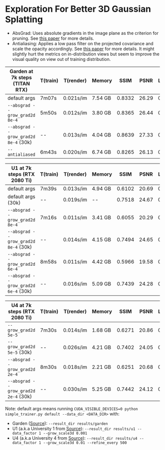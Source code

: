 # Exploration For Better 3D Gaussian Splatting

- AbsGrad: Uses absolute gradients in the image plane as the criterion for pruning. See [this paper](https://arxiv.org/pdf/2404.10484) for more details.
- Antialiasing: Applies a low pass filter on the projected covariance and scale the opacity accordingly. See [this paper](https://niujinshuchong.github.io/mip-splatting/) for more details. It might slightly hurt the metrics on in-distribution views but seem to improve the visual quality on view out of training distribution.

| Garden at 7k steps (TITAN RTX)       | T(train) | T(render) | Memory  | SSIM   | PSNR  | LPIPS | #GS.  |
| ------------------------------------ | -------- | --------- | ------- | ------ | ----- | ----- | ----- |
| default args                         | 7m07s    | 0.021s/im | 7.54 GB | 0.8332 | 26.29 | 0.123 | 4.46M |
| `--absgrad --grow_grad2d 8e-4`       | 5m50s    | 0.012s/im | 3.80 GB | 0.8365 | 26.44 | 0.121 | 2.17M |
| `--absgrad --grow_grad2d 8e-4` (30k) | --       | 0.013s/im | 4.04 GB | 0.8639 | 27.33 | 0.079 | 2.35M |
| `--antialiased`                      | 6m43s    | 0.020s/im | 6.74 GB | 0.8265 | 26.13 | 0.137 | 3.99M |

| U1 at 7k steps (RTX 2080 Ti)         | T(train) | T(render) | Memory  | SSIM   | PSNR  | LPIPS | #GS.  |
| ------------------------------------ | -------- | --------- | ------- | ------ | ----- | ----- | ----- |
| default args                         | 7m39s    | 0.013s/im | 4.94 GB | 0.6102 | 20.69 | 0.615 | 2.47M |
| default args (30k)                   | --       | 0.019s/im | --      | 0.7518 | 24.67 | 0.385 | 4.18M |
| `--absgrad --grow_grad2d 8e-4`       | 7m16s    | 0.011s/im | 3.41 GB | 0.6055 | 20.29 | 0.636 | 1.72M |
| `--absgrad --grow_grad2d 8e-4` (30k) | --       | 0.014s/im | 4.15 GB | 0.7494 | 24.65 | 0.390 | 2.37M |
| `--absgrad --grow_grad2d 6e-4`       | 8m58s    | 0.011s/im | 4.42 GB | 0.5966 | 19.58 | 0.654 | 2.21M |
| `--absgrad --grow_grad2d 6e-4` (30k) | --       | 0.016s/im | 5.09 GB | 0.7439 | 24.28 | 0.400 | 2.92M |

| U4 at 7k steps (RTX 2080 Ti)                 | T(train) | T(render) | Memory  | SSIM   | PSNR  | LPIPS | #GS.  |
| -------------------------------------------- | -------- | --------- | ------- | ------ | ----- | ----- | ----- |
| `--grow_grad2d 5e-5`                         | 7m30s    | 0.014s/im | 1.68 GB | 0.6271 | 20.86 | 0.583 | 0.61M |
| `--grow_grad2d 5e-5` (30k)                   | --       | 0.026s/im | 4.21 GB | 0.7402 | 24.05 | 0.299 | 2.44M |
| `--absgrad --grow_grad2d 2e-4`               | 8m30s    | 0.018s/im | 2.21 GB | 0.6251 | 20.68 | 0.587 | 0.89M |
| `--absgrad --grow_grad2d 2e-4` (30k)         | --       | 0.030s/im | 5.25 GB | 0.7442 | 24.12 | 0.291 | 2.62M |

Note: default args means running `CUDA_VISIBLE_DEVICES=0 python simple_trainer.py default --data_dir <DATA_DIR>` with:

- Garden ([Source](https://jonbarron.info/mipnerf360/)): `--result_dir results/garden`
- U1 (a.k.a University 1 from [Source](https://localrf.github.io/)): `--result_dir results/u1 --data_factor 1 --grow_scale3d 0.001`
- U4 (a.k.a University 4 from [Source](https://localrf.github.io/)): `--result_dir results/u4 --data_factor 1 --grow_scale3d 0.01 --refine_every 500`
